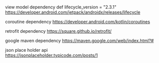 view model dependency 
def lifecycle_version = "2.3.1"
https://developer.android.com/jetpack/androidx/releases/lifecycle

coroutine dependency
https://developer.android.com/kotlin/coroutines

retrofit dependency
https://square.github.io/retrofit/

google maven dependency
https://maven.google.com/web/index.html?#


json place holder api  
https://jsonplaceholder.typicode.com/posts/1